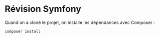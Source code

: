# Révision Symfony

Quand on a cloné le projet, on installe les dépendances avec Composer :

```bash
composer install
```
